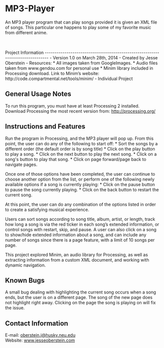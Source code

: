 MP3-Player
==========

An MP3 player program that can play songs provided it is given an XML file of songs.  This particular one happens to play some of my favorite music from different anime.


<br>
<br>
Project Information
--------------------------------------------------------------------------------
  - Version 1.0 on March 28th, 2014
  - Created by Jesse Oberstein
  - Resources:
  	* All images taken from GoogleImages.
	* Audio files taken from www.gendou.com for personal use
	* Minim library included in Processing download. Link to Minim’s website: http://code.compartmental.net/tools/minim/
  - Individual Project


General Usage Notes
--------------------------------------------------------------------------------
To run this program, you must have at least Processing 2 installed. Download Processing the most recent version from: http://processing.org/


Instructions and Features
--------------------------------------------------------------------------------
Run the program in Processing, and the MP3 player will pop up.  From this point, the user can do any of the following to start off:
	* Sort the songs by a different order (the default order is by song title)
	* Click on the play button to play a song.
	* Click on the next button to play the next song.
	* Click on a song's button to play that song.
	* Click on page forward/page back to navigate pages.

Once one of those options have been completed, the user can continue to choose another option from the list, or perform one of the following newly available options if a song is currently playing:
	* Click on the pause button to pause the song currently playing.
	* Click on the back button to restart the current song.

At this point, the user can do any combination of the options listed in order to create a satisfying musical experience.

Users can sort songs according to song title, album, artist, or length, track how long a song is via the red ticker in each song’s extended information, or control songs with restart, skip, and pause. A user can also click on a song to show/hide extended information about a song, and can include any number of songs since there is a page feature, with a limit of 10 songs per page.

This project explored Minim, an audio library for Processing, as well as extracting information from a custom XML document, and working with dynamic navigation.


Known Bugs
--------------------------------------------------------------------------------
A small bug dealing with highlighting the current song occurs when a song ends, but the user is on a different page.  The song of the new page does not highlight right away.  Clicking on the page the song is playing on will fix the issue. 


Contact Information
--------------------------------------------------------------------------------

E-mail: oberstein.j@husky.neu.edu<br>
Website: www.jesseoberstein.com
